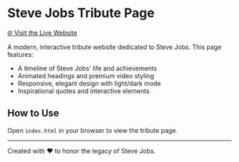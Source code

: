 
# Steve Jobs Tribute Page

[🌐 Visit the Live Website](https://amr2007.github.io/tribute_to_stevejobs/)

A modern, interactive tribute website dedicated to Steve Jobs. This page features:

- A timeline of Steve Jobs' life and achievements
- Animated headings and premium video styling
- Responsive, elegant design with light/dark mode
- Inspirational quotes and interactive elements

## How to Use
Open `index.html` in your browser to view the tribute page.

---
Created with ❤️ to honor the legacy of Steve Jobs.
